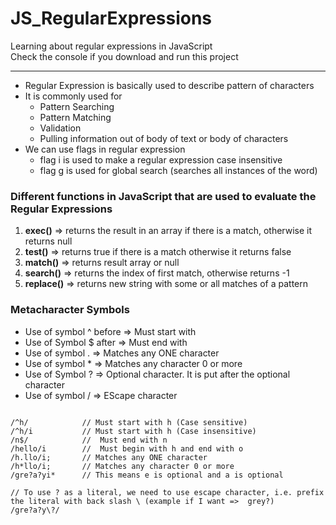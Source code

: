 # JS_RegularExpressions
Learning about regular expressions in JavaScript<br>
Check the console if you download and run this project 
<hr>

- Regular Expression is basically used to describe pattern of characters
- It is commonly used for
  - Pattern Searching 
  - Pattern Matching
  - Validation
  - Pulling information out of body of text or body of characters
- We can use flags in regular expression
  - flag i is used to make a regular expression case insensitive
  - flag g is used for global search (searches all instances of the word)
 
### Different functions in JavaScript that are used to evaluate the Regular Expressions

1. **exec()** => returns the result in an array if there is a match, otherwise it returns null
2. **test()** => returns true if there is a match otherwise it returns false
3. **match()** => returns result array or null
4. **search()** => returns the index of first match, otherwise returns -1
5. **replace()** => returns new string with some or all matches of a pattern

### Metacharacter Symbols

- Use of symbol ^ before => Must start with
- Use of Symbol $ after => Must end with
- Use of symbol . => Matches any ONE character
- Use of symbol * => Matches any character 0 or more
- Use of Symbol ? => Optional character. It is put after the optional character
- Use of symbol / => EScape character

```

/^h/            // Must start with h (Case sensitive)
/^h/i           // Must start with h (Case insensitive)
/n$/            //  Must end with n
/hello/i        //  Must begin with h and end with o
/h.llo/i;       // Matches any ONE character
/h*llo/i;       // Matches any character 0 or more
/gre?a?yi*      // This means e is optional and a is optional

// To use ? as a literal, we need to use escape character, i.e. prefix the literal with back slash \ (example if I want =>  grey?)
/gre?a?y\?/


```

